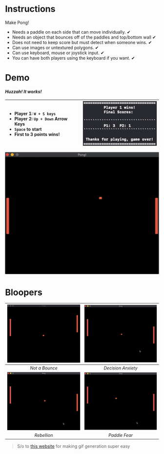 # Instructions
Make Pong!
- Needs a paddle on each side that can move individually. ✔ 
- Needs an object that bounces off of the paddles and top/bottom wall  ✔ 
- Does not need to keep score but must detect when someone wins.  ✔ 
- Can use images or untextured polygons. ✔ 
- Can use keyboard, mouse or joystick input.  ✔ 
- You can have both players using the keyboard if you want. ✔ 

# Demo
#### *Huzzah! It works!*
| <ul> <li> Player 1: `W + S keys` </li> <li> Player 2: `Up + Down` Arrow Keys </li> <li> `Space` to start </li> <li> First to 3 points wins! </li> </ul> | ![results](demos/results.png) |
| :- | - |

![final](demos/final-demo.gif)

# Bloopers
| ![blooper-1](demos/blooper-1.gif) | ![blooper-2](demos/blooper-2.gif) | 
| :-: | :-: |
| *Not a Bounce* | *Decision Anxiety* |
| ![blooper-3](demos/blooper-3.gif) | ![blooper-4](demos/blooper-4.gif) |
 | *Rebellion* | *Paddle Fear* |

> S/o to [this website](https://ezgif.com/video-to-gif/) for making gif generation super easy
